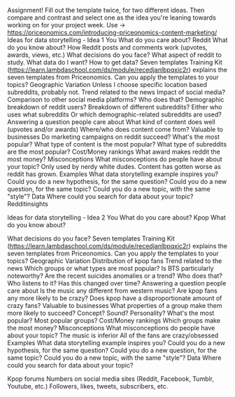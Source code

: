Assignment!
Fill out the template twice, for two different ideas.
Then compare and contrast and select one as the idea you're leaning towards working on for your project week.
Use -> https://priceonomics.com/introducing-priceonomics-content-marketing/
Ideas for data storytelling - Idea 1
You
What do you care about? 
Reddit
What do you know about? 
How Reddit posts and comments work (upvotes, awards, views, etc.)
What decisions do you face? 
What aspect of reddit to study. What data do I want? How to get data?
Seven templates
Training Kit (https://learn.lambdaschool.com/ds/module/recedjanlbpqxic2r) explains the seven templates from Priceonomics.
Can you apply the templates to your topics?
Geographic Variation
Unless I choose specific location based subreddits, probably not.
Trend related to the news
Impact of social media?
Comparison to other social media platforms?
Who does that?
Demographic breakdown of reddit users?
Breakdown of different subreddits?
Either who uses what subreddits
Or which demographic-related subreddits are used?
Answering a question people care about
What kind of content does well (upvotes and/or awards)
Where/who does content come from?
Valuable to businesses
Do marketing campaigns on reddit succeed?
What's the most popular?
What type of content is the most popular?
What type of subreddits are the most popular?
Cost/Money rankings
What award makes reddit the most money?
Misconceptions
What misconceptions do people have about your topic?
Only used by nerdy white dudes.
Content has gotten worse as reddit has grown.
Examples
What data storytelling example inspires you?
Could you do a new hypothesis, for the same question?
Could you do a new question, for the same topic?
Could you do a new topic, with the same "style"?
Data
Where could you search for data about your topic?
Redditinsights
 

Ideas for data storytelling - Idea 2
You
What do you care about?
Kpop
What do you know about?
 
What decisions do you face?
Seven templates
Training Kit (https://learn.lambdaschool.com/ds/module/recedjanlbpqxic2r) explains the seven templates from Priceonomics.
Can you apply the templates to your topics?
Geographic Variation
Distribution of kpop fans
Trend related to the news
Which groups or what types are most popular?
Is BTS particularly noteworthy?
Are the recent suicides anomalies or a trend?
Who does that?
Who listens to it?  Has this changed over time?
Answering a question people care about
Is the music any different from western music?
Are kpop fans any more likely to be crazy?
Does kpop have a disproportionate amount of crazy fans?
Valuable to businesses
What properties of a group make them more likely to succeed?
Concept?  Sound? Personality?
What's the most popular?
Most popular groups?
Cost/Money rankings
Which groups make the most money? 
Misconceptions
What misconceptions do people have about your topic?
The music is inferior
All of the fans are crazy/obsessed
Examples
What data storytelling example inspires you?
Could you do a new hypothesis, for the same question?
Could you do a new question, for the same topic?
Could you do a new topic, with the same "style"?
Data
Where could you search for data about your topic?

Kpop forums
Numbers on social media sites (Reddit, Facebook, Tumblr, Youtube, etc.)
Followers, likes, tweets, subscribers, etc.
